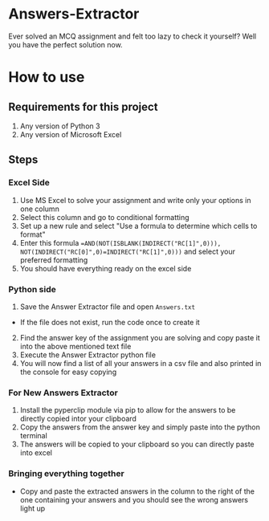 # Answers-Extractor
Ever solved an MCQ assignment and felt too lazy to check it yourself? Well you have the perfect solution now.

# How to use
## Requirements for this project
1. Any version of Python 3
2. Any version of Microsoft Excel

## Steps
### Excel Side
1. Use MS Excel to solve your assignment and write only your options in one column
2. Select this column and go to conditional formatting
3. Set up a new rule and select "Use a formula to determine which cells to format"
4. Enter this formula `=AND(NOT(ISBLANK(INDIRECT("RC[1]",0))), NOT(INDIRECT("RC[0]",0)=INDIRECT("RC[1]",0)))` and select your preferred formatting
5. You should have everything ready on the excel side

### Python side
1. Save the Answer Extractor file and open `Answers.txt`
  - If the file does not exist, run the code once to create it
2. Find the answer key of the assignment you are solving and copy paste it into the above mentioned text file
3. Execute the Answer Extractor python file
4. You will now find a list of all your answers in a csv file and also printed in the console for easy copying

### For New Answers Extractor
1. Install the pyperclip module via pip to allow for the answers to be directly copied intor your clipboard
2. Copy the answers from the answer key and simply paste into the python terminal
3. The answers will be copied to your clipboard so you can directly paste into excel

### Bringing everything together
- Copy and paste the extracted answers in the column to the right of the one containing your answers and you should see the wrong answers light up
